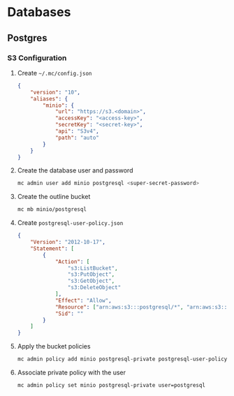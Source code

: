 # Databases

## Postgres

### S3 Configuration

1. Create `~/.mc/config.json`
    ```json
    {
        "version": "10",
        "aliases": {
            "minio": {
                "url": "https://s3.<domain>",
                "accessKey": "<access-key>",
                "secretKey": "<secret-key>",
                "api": "S3v4",
                "path": "auto"
            }
        }
    }
    ```

2. Create the database user and password
    ```sh
    mc admin user add minio postgresql <super-secret-password>
    ```

3. Create the outline bucket
    ```sh
    mc mb minio/postgresql
    ```

4. Create `postgresql-user-policy.json`
    ```json
    {
        "Version": "2012-10-17",
        "Statement": [
            {
                "Action": [
                    "s3:ListBucket",
                    "s3:PutObject",
                    "s3:GetObject",
                    "s3:DeleteObject"
                ],
                "Effect": "Allow",
                "Resource": ["arn:aws:s3:::postgresql/*", "arn:aws:s3:::postgresql"],
                "Sid": ""
            }
        ]
    }
    ```

5. Apply the bucket policies
    ```sh
    mc admin policy add minio postgresql-private postgresql-user-policy.json
    ```

6. Associate private policy with the user
    ```sh
    mc admin policy set minio postgresql-private user=postgresql
    ```
